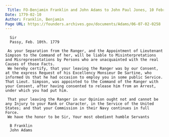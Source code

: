 ```yaml
---
 Title: FO-Benjamin Franklin and John Adams to John Paul Jones, 10 February 1779
Date: 1779-02-10
Author: Franklin, Benjamin
Page URL: https://founders.archives.gov/documents/Adams/06-07-02-0258
---
```


     
      Sir
      Passy, Feb. 10th. 1779
     
     As your Separation from the Ranger, and the Appointment of Lieutenant Simpson to the Command of her, will be liable to Misinterpretations and Misrepresentations by Persons who are unacquainted with the real Causes of those Facts.
     We hereby certify, that your leaving the Ranger was by our Consent, at the express Request of his Excellency Monsieur De Sartine, who informed Us that he had occasion to employ you in some public Service. That Lieut. Simpson, was appointed to the Command of the Ranger with your Consent, after having consented to release him from an Arrest, under which you had put him.
     
     That your leaving the Ranger in our Opinion ought not and cannot be any Injury to your Rank or Character, in the Service of the United States; and that your Commission in their Navy continues in full Force.
     We have the honor to be Sir, Your most obedient humble Servants
     
      B Franklin
      John Adams
     
    
